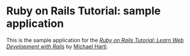 # Ruby on Rails Tutorial: sample application

This is the sample application for the
[*Ruby on Rails Tutorial:
 Learn Web Development with Rails*](http://www.railstutorial.org/)
by [Michael Hartl](http://www.michaelhartl.com/).